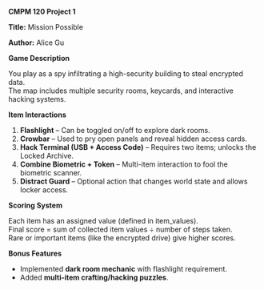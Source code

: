 **CMPM 120 Project 1**

**Title:** Mission Possible

**Author:** Alice Gu  

**Game Description**

You play as a spy infiltrating a high-security building to steal encrypted data.  
The map includes multiple security rooms, keycards, and interactive hacking systems.

**Item Interactions**

1. **Flashlight** – Can be toggled on/off to explore dark rooms.  
2. **Crowbar** – Used to pry open panels and reveal hidden access cards.  
3. **Hack Terminal (USB + Access Code)** – Requires two items; unlocks the Locked Archive.  
4. **Combine Biometric + Token** – Multi-item interaction to fool the biometric scanner.  
5. **Distract Guard** – Optional action that changes world state and allows locker access.

**Scoring System**

Each item has an assigned value (defined in item_values).  
Final score = sum of collected item values ÷ number of steps taken.  
Rare or important items (like the encrypted drive) give higher scores.

**Bonus Features**

- Implemented **dark room mechanic** with flashlight requirement.  
- Added **multi-item crafting/hacking puzzles**.  
